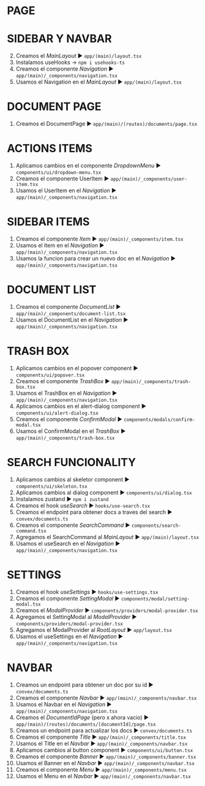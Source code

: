 # PAGE 
# SIDEBAR Y NAVBAR
2. Creamos el *MainLayout* ► `app/(main)/layout.tsx`
3. Instalamos useHooks → `npm i usehooks-ts`
4. Creamos el componente *Navigation* ► `app/(main)/_components/navigation.tsx`
5. Usamos el Navigation en el *MainLayout* ► `app/(main)/layout.tsx`

# DOCUMENT PAGE
1. Creamos el DocumentPage ► `app/(main)/(routes)/documents/page.tsx`

# ACTIONS ITEMS
1. Aplicamos cambios en el componente *DropdownMenu* ► `components/ui/dropdown-menu.tsx`
2. Creamos el componente UserItem ► `app/(main)/_components/user-item.tsx`
3. Usamos el UserItem en el *Navigation* ► `app/(main)/_components/navigation.tsx`

# SIDEBAR ITEMS
1. Creamos el componente *Item* ► `app/(main)/_components/item.tsx`
2. Usamos el Item en el *Navigation* ► `app/(main)/_components/navigation.tsx`
3. Usamos la funcion para crear un nuevo doc en el *Navigation* ► `app/(main)/_components/navigation.tsx`

# DOCUMENT LIST
1. Creamos el componente *DocumentList* ► `app/(main)/_components/document-list.tsx`
2. Usamos el DocumentList en el *Navigation* ► `app/(main)/_components/navigation.tsx`

# TRASH BOX
1. Aplicamos cambios en el popover component ► `components/ui/popover.tsx`
2. Creamos el componente *TrashBox* ► `app/(main)/_components/trash-box.tsx`
3. Usamos el TrashBox en el *Navigation* ► `app/(main)/_components/navigation.tsx`
4. Aplicamos cambios en el alert-dialog component ► `components/ui/alert-dialog.tsx`
5. Creamos el componente *ConfirmModal* ► `components/modals/confirm-modal.tsx`
6. Usamos el ConfirmModal en el *TrashBox* ► `app/(main)/_components/trash-box.tsx`

# SEARCH FUNCIONALITY
1. Aplicamos cambios al skeletor component ► `components/ui/skeleton.tsx`
2. Aplicamos cambios al dialog component ► `components/ui/dialog.tsx`
3. Instalamos zustand ► `npm i zustand`
4. Creamos el hook *useSearch* ► `hooks/use-search.tsx`
5. Creamos el endpoint para obtener docs a traves del search ► `convex/documents.ts`
6. Creamos el componente *SearchCommand* ► `components/search-command.tsx`
7. Agregamos el SearchCommand al *MainLayout* ► `app/(main)/layout.tsx`
8. Usamos el useSearch en el *Navigation* ► `app/(main)/_components/navigation.tsx`

# SETTINGS
1. Creamos el hook *useSettings* ► `hooks/use-settings.tsx`
2. Creamos el componente *SettingModal* ► `components/modal/setting-modal.tsx`
3. Creamos el *ModalProvider* ► `components/providers/modal-provider.tsx`
4. Agregamos el SettingModal al *ModalProvider* ► `components/providers/modal-provider.tsx`
5. Agregamos el ModalProvider al *RootLayout* ► `app/layout.tsx`
6. Usamos el useSettings en el *Navigation* ► `app/(main)/_components/navigation.tsx`

# NAVBAR
1. Creamos un endpoint para obtener un doc por su id ► `convex/documents.ts`
2. Creamos el componente *Navbar* ► `app/(main)/_components/navbar.tsx`
3. Usamos el Navbar en el *Navigation* ► `app/(main)/_components/navigation.tsx`
4. Creamos el *DocumentIdPage* (pero x ahora vacio) ► `app/(main)/(routes)/documents/[documentId]/page.tsx`
5. Creamos un endpoint para actualizar los docs ► `convex/documents.ts`
6. Creamos el componente *Title* ► `app/(main)/_components/title.tsx`
7. Usamos el Title en el *Navbar* ► `app/(main)/_components/navbar.tsx`
8. Aplicamos cambios al button component ► `components/ui/button.tsx`
9. Creamos el componente *Banner* ► `app/(main)/_components/banner.tsx`
10. Usamos el Banner en el *Navbar* ► `app/(main)/_components/navbar.tsx`
11. Creamos el componente *Menu* ► `app/(main)/_components/menu.tsx`
12. Usamos el Menu en el *Navbar* ► `app/(main)/_components/navbar.tsx`
